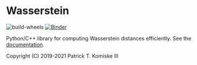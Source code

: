 # Wasserstein

![build-wheels](https://github.com/pkomiske/Wasserstein/actions/workflows/build-wheels.yml/badge.svg)
[![Binder](https://mybinder.org/badge_logo.svg)](https://mybinder.org/v2/gh/pkomiske/Wasserstein/master)

Python/C++ library for computing Wasserstein distances efficiently. See the [documentation](https://pkomiske.github.io/Wasserstein/).

Copyright (C) 2019-2021 Patrick T. Komiske III
